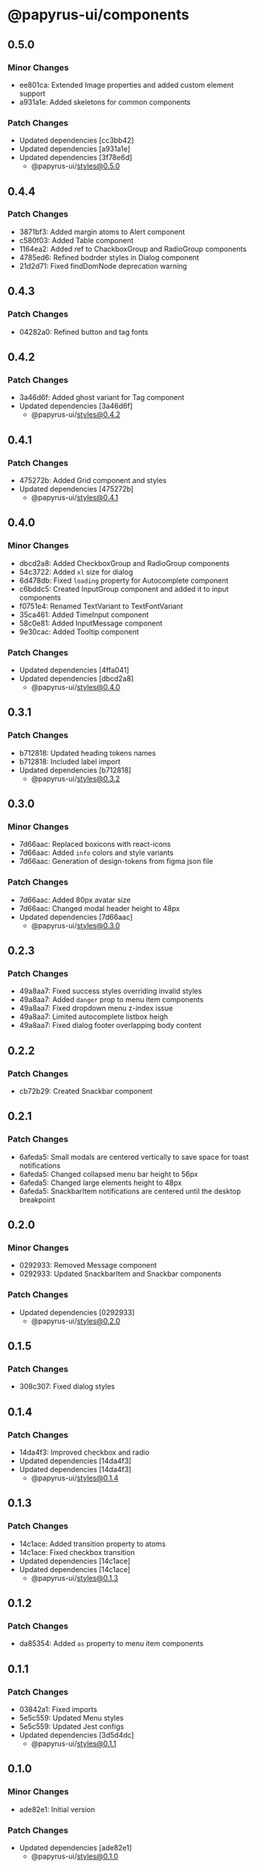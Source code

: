 # @papyrus-ui/components

## 0.5.0

### Minor Changes

- ee801ca: Extended Image properties and added custom element support
- a931a1e: Added skeletons for common components

### Patch Changes

- Updated dependencies [cc3bb42]
- Updated dependencies [a931a1e]
- Updated dependencies [3f78e6d]
  - @papyrus-ui/styles@0.5.0

## 0.4.4

### Patch Changes

- 3871bf3: Added margin atoms to Alert component
- c580f03: Added Table component
- 1164ea2: Added ref to ChackboxGroup and RadioGroup components
- 4785ed6: Refined bodrder styles in Dialog component
- 21d2d71: Fixed findDomNode deprecation warning

## 0.4.3

### Patch Changes

- 04282a0: Refined button and tag fonts

## 0.4.2

### Patch Changes

- 3a46d6f: Added ghost variant for Tag component
- Updated dependencies [3a46d6f]
  - @papyrus-ui/styles@0.4.2

## 0.4.1

### Patch Changes

- 475272b: Added Grid component and styles
- Updated dependencies [475272b]
  - @papyrus-ui/styles@0.4.1

## 0.4.0

### Minor Changes

- dbcd2a8: Added CheckboxGroup and RadioGroup components
- 54c3722: Added `xl` size for dialog
- 6d478db: Fixed `loading` property for Autocomplete component
- c6bddc5: Created InputGroup component and added it to input components
- f0751e4: Renamed TextVariant to TextFontVariant
- 35ca461: Added TimeInput component
- 58c0e81: Added InputMessage component
- 9e30cac: Added Tooltip component

### Patch Changes

- Updated dependencies [4ffa041]
- Updated dependencies [dbcd2a8]
  - @papyrus-ui/styles@0.4.0

## 0.3.1

### Patch Changes

- b712818: Updated heading tokens names
- b712818: Included label import
- Updated dependencies [b712818]
  - @papyrus-ui/styles@0.3.2

## 0.3.0

### Minor Changes

- 7d66aac: Replaced boxicons with react-icons
- 7d66aac: Added `info` colors and style variants
- 7d66aac: Generation of design-tokens from figma json file

### Patch Changes

- 7d66aac: Added 80px avatar size
- 7d66aac: Changed modal header height to 48px
- Updated dependencies [7d66aac]
  - @papyrus-ui/styles@0.3.0

## 0.2.3

### Patch Changes

- 49a8aa7: Fixed success styles overriding invalid styles
- 49a8aa7: Added `danger` prop to menu item components
- 49a8aa7: Fixed dropdown menu z-index issue
- 49a8aa7: Limited autocomplete listbox heigh
- 49a8aa7: Fixed dialog footer overlapping body content

## 0.2.2

### Patch Changes

- cb72b29: Created Snackbar component

## 0.2.1

### Patch Changes

- 6afeda5: Small modals are centered vertically to save space for toast notifications
- 6afeda5: Changed collapsed menu bar height to 56px
- 6afeda5: Changed large elements height to 48px
- 6afeda5: SnackbarItem notifications are centered until the desktop breakpoint

## 0.2.0

### Minor Changes

- 0292933: Removed Message component
- 0292933: Updated SnackbarItem and Snackbar components

### Patch Changes

- Updated dependencies [0292933]
  - @papyrus-ui/styles@0.2.0

## 0.1.5

### Patch Changes

- 308c307: Fixed dialog styles

## 0.1.4

### Patch Changes

- 14da4f3: Improved checkbox and radio
- Updated dependencies [14da4f3]
- Updated dependencies [14da4f3]
  - @papyrus-ui/styles@0.1.4

## 0.1.3

### Patch Changes

- 14c1ace: Added transition property to atoms
- 14c1ace: Fixed checkbox transition
- Updated dependencies [14c1ace]
- Updated dependencies [14c1ace]
  - @papyrus-ui/styles@0.1.3

## 0.1.2

### Patch Changes

- da85354: Added `as` property to menu item components

## 0.1.1

### Patch Changes

- 03842a1: Fixed imports
- 5e5c559: Updated Menu styles
- 5e5c559: Updated Jest configs
- Updated dependencies [3d5d4dc]
  - @papyrus-ui/styles@0.1.1

## 0.1.0

### Minor Changes

- ade82e1: Initial version

### Patch Changes

- Updated dependencies [ade82e1]
  - @papyrus-ui/styles@0.1.0
